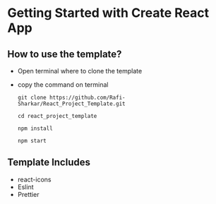 # Getting Started with Create React App

## How to use the template?

-   Open terminal where to clone the template
-   copy the command on terminal
  
        git clone https://github.com/Rafi-Sharkar/React_Project_Template.git
    
        cd react_project_template
    
        npm install
    
        npm start


## Template Includes

-   react-icons
-   Eslint
-   Prettier
